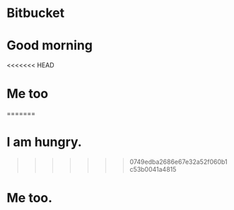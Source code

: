 # Bitbucket
# Good morning
<<<<<<< HEAD
# Me too
=======
# I am hungry.
>>>>>>> 0749edba2686e67e32a52f060b1c53b0041a4815
# Me too.
